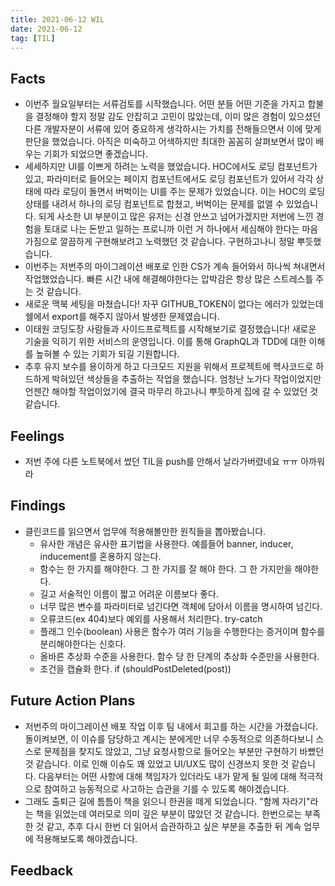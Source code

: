 ```yaml
---
title: 2021-06-12 WIL
date: 2021-06-12
tag: [TIL]
---
```


## Facts

- 이번주 월요일부터는 서류검토를 시작했습니다. 어떤 분들 어떤 기준을 가지고 합불을 결정해야 할지 정말 감도 안잡히고 고민이 많았는데, 이미 많은 경험이 있으셨던 다른 개발자분이 서류에 있어 중요하게 생각하시는 가치를 전해들으면서 이에 맞게 판단을 했었습니다. 아직은 미숙하고 어색하지만 최대한 꼼꼼히 살펴보면서 많이 배우는 기회가 되었으면 좋겠습니다.
- 세세하지만 UI를 이쁘게 하려는 노력을 했었습니다. HOC에서도 로딩 컴포넌트가 있고, 파라미터로 들어오는 페이지 컴포넌트에서도 로딩 컴포넌트가 있어서 각각 상태에 따라 로딩이 돌면서 버벅이는 UI를 주는 문제가 있었습니다. 이는 HOC의 로딩 상태를 내려서 하나의 로딩 컴포넌트로 합쳤고, 버벅이는 문제를 없앨 수 있었습니다. 되게 사소한 UI 부분이고 많은 유저는 신경 안쓰고 넘어가겠지만 저번에 느낀 경험을 토대로 나는 돈받고 일하는 프로니까 이런 거 하나에서 세심해야 한다는 마음가짐으로 깔끔하게 구현해보려고 노력했던 것 같습니다. 구현하고나니 정말 뿌듯했습니다.
- 이번주는 저번주의 마이그레이션 배포로 인한 CS가 계속 들어와서 하나씩 쳐내면서 작업했었습니다. 빠른 시간 내에 해결해야한다는 압박감은 항상 많은 스트레스틀 주는 것 같습니다.
- 새로운 맥북 세팅을 마쳤습니다! 자꾸 GITHUB_TOKEN이 없다는 에러가 있었는데 쉘에서 export를 해주지 않아서 발생한 문제였습니다.
- 이태원 코딩도장 사람들과 사이드프로젝트를 시작해보기로 결정했습니다! 새로운 기술을 익히기 위한 서비스의 운영입니다. 이를 통해 GraphQL과 TDD에 대한 이해를 높혀볼 수 있는 기회가 되길 기원합니다.
- 추후 유지 보수를 용이하게 하고 다크모드 지원을 위해서 프로젝트에 헥사코드로 하드하게 박혀있던 색상들을 추출하는 작업을 했습니다. 엄청난 노가다 작업이었지만 언젠간 해야할 작업이었기에 결국 마무리 하고나니 뿌듯하게 집에 갈 수 있었던 것 같습니다.

## Feelings

- 저번 주에 다른 노트북에서 썼던 TIL을 push를 안해서 날라가버렸네요 ㅠㅠ 아까워라

## Findings

- 클린코드를 읽으면서 업무에 적용해볼만한 원칙들을 뽑아봤습니다.
  - 유사한 개념은 유사한 표기법을 사용한다. 예를들어 banner, inducer, inducement를 혼용하지 않는다.
  - 함수는 한 가지를 해야한다. 그 한 가지를 잘 해야 한다. 그 한 가지만을 해야한다.
  - 길고 서술적인 이름이 짧고 어려운 이름보다 좋다.
  - 너무 많은 변수를 파라미터로 넘긴다면 객체에 담아서 이름을 명시하여 넘긴다.
  - 오류코드(ex 404)보다 예외를 사용해서 처리한다. try-catch
  - 플래그 인수(boolean) 사용은 함수가 여러 기능을 수행한다는 증거이며 함수를 분리해야한다는 신호다.
  - 올바른 추상화 수준을 사용한다. 함수 당 한 단계의 추상화 수준만을 사용한다.
  - 조건을 캡슐화 한다. if (shouldPostDeleted(post))

## Future Action Plans

- 저번주의 마이그레이션 배포 작업 이후 팀 내에서 회고를 하는 시간을 가졌습니다. 돌이켜보면, 이 이슈를 담당하고 계시는 분에게만 너무 수동적으로 의존하다보니 스스로 문제점을 찾지도 않았고, 그냥 요청사항으로 들어오는 부분만 구현하기 바빴던 것 같습니다. 이로 인해 이슈도 꽤 있었고 UI/UX도 많이 신경쓰지 못한 것 같습니다. 다음부터는 어떤 사항에 대해 책임자가 있더라도 내가 맡게 될 일에 대해 적극적으로 참여하고 능동적으로 사고하는 습관을 기를 수 있도록 해야겠습니다.
- 그래도 출퇴근 길에 틈틈이 책을 읽으니 한권을 떼게 되었습니다. "함께 자라기"라는 책을 읽었는데 여러모로 의미 깊은 부분이 많았던 것 같습니다. 한번으로는 부족한 것 같고, 추후 다시 한번 더 읽어서 습관하하고 싶은 부분을 추출한 뒤 계속 업무에 적용해보도록 해야겠습니다.

## Feedback
